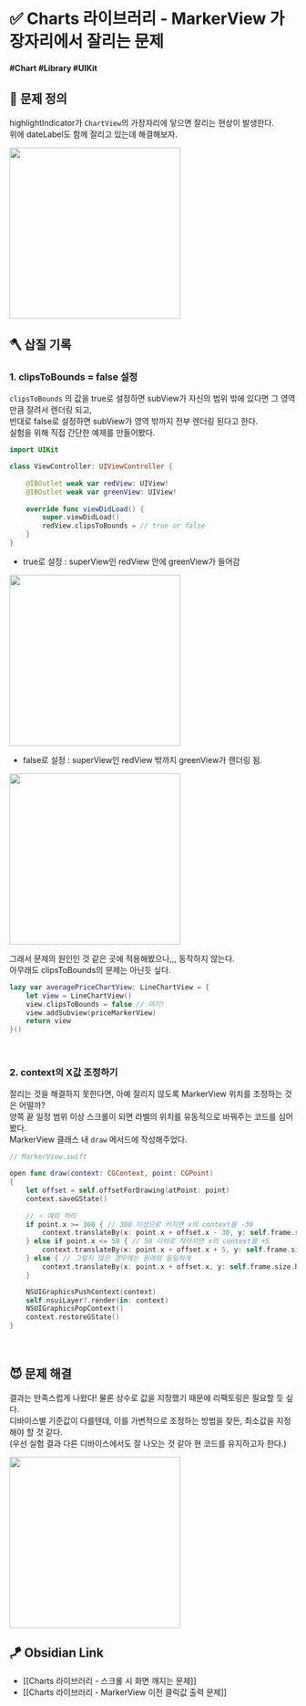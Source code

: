 # ✅ Charts 라이브러리 - MarkerView 가장자리에서 잘리는 문제

#### #Chart #Library  #UIKit 

## 🤔 문제 정의
highlightIndicator가 `ChartView`의 가장자리에 닿으면 잘리는 현상이 발생한다.   
위에 dateLabel도 함께 잘리고 있는데 해결해보자.

<img width="300" src="https://user-images.githubusercontent.com/113565086/228992568-6941adf3-da65-4985-8b6d-6636d7771e75.gif">

<br>

## 🪓 삽질 기록

### 1. clipsToBounds = false 설정 
`clipsToBounds` 의 값을 true로 설정하면 subView가 자신의 범위 밖에 있다면 그 영역만큼 잘려서 렌더링 되고,   
반대로 false로 설정하면 subView가 영역 밖까지 전부 렌더링 된다고 한다.   
실험을 위해 직접 간단한 예제를 만들어봤다.

~~~swift
import UIKit

class ViewController: UIViewController {
    
    @IBOutlet weak var redView: UIView!
    @IBOutlet weak var greenView: UIView!
    
    override func viewDidLoad() {
        super.viewDidLoad()
        redView.clipsToBounds = // true or false
    }
}
~~~

- true로 설정 : superView인 redView 안에 greenView가 들어감

<img width="300" src="https://user-images.githubusercontent.com/113565086/228993217-c78ac844-5072-4b08-8900-bef041117ea4.png">

<br>

- false로 설정 : superView인 redView 밖까지 greenView가 렌더링 됨.

<img width="300" src="https://user-images.githubusercontent.com/113565086/228998796-6a12140e-3021-468b-b4ac-8148e816bf17.png">

<br>

그래서 문제의 원인인 것 같은 곳에 적용해봤으나,,, 동작하지 않는다.   
아무래도 clipsToBounds의 문제는 아닌듯 싶다.

~~~swift 
lazy var averagePriceChartView: LineChartView = {
    let view = LineChartView()
    view.clipsToBounds = false // 여기!
    view.addSubview(priceMarkerView)
    return view
}()     
~~~

<br>

### 2. context의 X값 조정하기
잘리는 것을 해결하지 못한다면, 아예 잘리지 않도록 MarkerView 위치를 조정하는 것은 어떨까?   
양쪽 끝 일정 범위 이상 스크롤이 되면 라벨의 위치를 유동적으로 바꿔주는 코드를 심어봤다.   
MarkerView 클래스 내 `draw` 메서드에 작성해주었다.

~~~swift
// MarkerView.swift

open func draw(context: CGContext, point: CGPoint)
{
    let offset = self.offsetForDrawing(atPoint: point)
    context.saveGState()
    
    // ⭐️ 예외 처리
    if point.x >= 300 { // 300 이상으로 커지면 x의 context를 -30
        context.translateBy(x: point.x + offset.x - 30, y: self.frame.size.height + 20)
    } else if point.x <= 50 { // 50 이하로 작아지면 x의 context를 +5
        context.translateBy(x: point.x + offset.x + 5, y: self.frame.size.height + 20)
    } else { // 그렇지 않은 경우에는 원래와 동일하게
        context.translateBy(x: point.x + offset.x, y: self.frame.size.height + 20) // y에 +20을 함으로써 위의 라벨도 잘리지 않게
    }

    NSUIGraphicsPushContext(context)
    self.nsuiLayer?.render(in: context)
    NSUIGraphicsPopContext()
    context.restoreGState()
}
~~~

<br>

## 😈 문제 해결

결과는 만족스럽게 나왔다! 물론 상수로 값을 지정했기 때문에 리팩토링은 필요할 듯 싶다.   
디바이스별 기준값이 다를텐데, 이를 가변적으로 조정하는 방법을 찾든, 최소값을 지정해야 할 것 같다.   
(우선 실험 결과 다른 디바이스에서도 잘 나오는 것 같아 현 코드를 유지하고자 한다.)

<img width="300" src="https://user-images.githubusercontent.com/113565086/229004523-f3e2b07d-df5a-4dde-8ede-d8ea56115bcd.gif">

## 🪁 Obsidian Link
- [[Charts 라이브러리 - 스크롤 시 화면 깨지는 문제]]
- [[Charts 라이브러리 - MarkerView 이전 클릭값 출력 문제]]